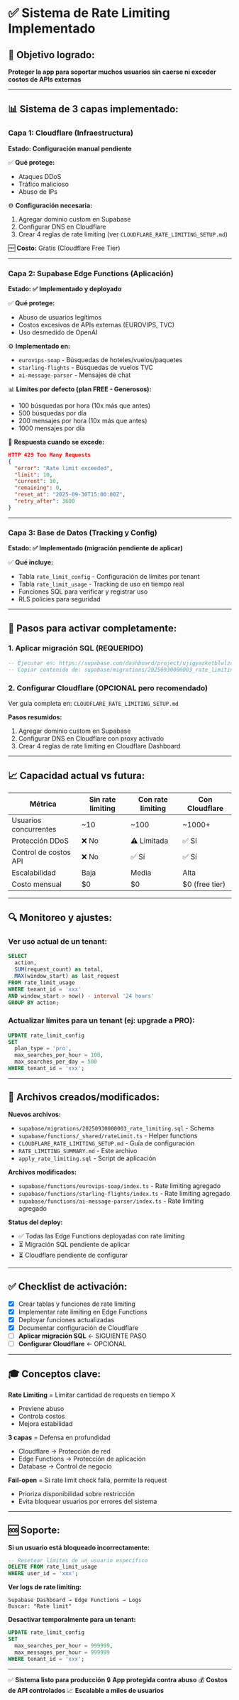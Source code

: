 # ✅ Sistema de Rate Limiting Implementado

## 🎯 Objetivo logrado:
**Proteger la app para soportar muchos usuarios sin caerse ni exceder costos de APIs externas**

---

## 📊 Sistema de 3 capas implementado:

### Capa 1: Cloudflare (Infraestructura)
**Estado: Configuración manual pendiente**

✅ **Qué protege:**
- Ataques DDoS
- Tráfico malicioso
- Abuso de IPs

⚙️ **Configuración necesaria:**
1. Agregar dominio custom en Supabase
2. Configurar DNS en Cloudflare
3. Crear 4 reglas de rate limiting (ver `CLOUDFLARE_RATE_LIMITING_SETUP.md`)

🆓 **Costo:** Gratis (Cloudflare Free Tier)

---

### Capa 2: Supabase Edge Functions (Aplicación)
**Estado: ✅ Implementado y deployado**

✅ **Qué protege:**
- Abuso de usuarios legítimos
- Costos excesivos de APIs externas (EUROVIPS, TVC)
- Uso desmedido de OpenAI

⚙️ **Implementado en:**
- `eurovips-soap` - Búsquedas de hoteles/vuelos/paquetes
- `starling-flights` - Búsquedas de vuelos TVC
- `ai-message-parser` - Mensajes de chat

📊 **Límites por defecto (plan FREE - Generosos):**
- 100 búsquedas por hora (10x más que antes)
- 500 búsquedas por día
- 200 mensajes por hora (10x más que antes)
- 1000 mensajes por día

🔄 **Respuesta cuando se excede:**
```json
HTTP 429 Too Many Requests
{
  "error": "Rate limit exceeded",
  "limit": 10,
  "current": 10,
  "remaining": 0,
  "reset_at": "2025-09-30T15:00:00Z",
  "retry_after": 3600
}
```

---

### Capa 3: Base de Datos (Tracking y Config)
**Estado: ✅ Implementado (migración pendiente de aplicar)**

✅ **Qué incluye:**
- Tabla `rate_limit_config` - Configuración de límites por tenant
- Tabla `rate_limit_usage` - Tracking de uso en tiempo real
- Funciones SQL para verificar y registrar uso
- RLS policies para seguridad

---

## 🚀 Pasos para activar completamente:

### 1. Aplicar migración SQL (REQUERIDO)
```sql
-- Ejecutar en: https://supabase.com/dashboard/project/ujigyazketblwlzcomve/editor
-- Copiar contenido de: supabase/migrations/20250930000003_rate_limiting.sql
```

### 2. Configurar Cloudflare (OPCIONAL pero recomendado)
Ver guía completa en: `CLOUDFLARE_RATE_LIMITING_SETUP.md`

**Pasos resumidos:**
1. Agregar dominio custom en Supabase
2. Configurar DNS en Cloudflare con proxy activado
3. Crear 4 reglas de rate limiting en Cloudflare Dashboard

---

## 📈 Capacidad actual vs futura:

| Métrica | Sin rate limiting | Con rate limiting | Con Cloudflare |
|---------|------------------|-------------------|----------------|
| Usuarios concurrentes | ~10 | ~100 | ~1000+ |
| Protección DDoS | ❌ No | ⚠️ Limitada | ✅ Sí |
| Control de costos API | ❌ No | ✅ Sí | ✅ Sí |
| Escalabilidad | Baja | Media | Alta |
| Costo mensual | $0 | $0 | $0 (free tier) |

---

## 🔍 Monitoreo y ajustes:

### Ver uso actual de un tenant:
```sql
SELECT
  action,
  SUM(request_count) as total,
  MAX(window_start) as last_request
FROM rate_limit_usage
WHERE tenant_id = 'xxx'
AND window_start > now() - interval '24 hours'
GROUP BY action;
```

### Actualizar límites para un tenant (ej: upgrade a PRO):
```sql
UPDATE rate_limit_config
SET
  plan_type = 'pro',
  max_searches_per_hour = 100,
  max_searches_per_day = 500
WHERE tenant_id = 'xxx';
```

---

## 📁 Archivos creados/modificados:

**Nuevos archivos:**
- `supabase/migrations/20250930000003_rate_limiting.sql` - Schema
- `supabase/functions/_shared/rateLimit.ts` - Helper functions
- `CLOUDFLARE_RATE_LIMITING_SETUP.md` - Guía de configuración
- `RATE_LIMITING_SUMMARY.md` - Este archivo
- `apply_rate_limiting.sql` - Script de aplicación

**Archivos modificados:**
- `supabase/functions/eurovips-soap/index.ts` - Rate limiting agregado
- `supabase/functions/starling-flights/index.ts` - Rate limiting agregado
- `supabase/functions/ai-message-parser/index.ts` - Rate limiting agregado

**Status del deploy:**
- ✅ Todas las Edge Functions deployadas con rate limiting
- ⏳ Migración SQL pendiente de aplicar
- ⏳ Cloudflare pendiente de configurar

---

## ✅ Checklist de activación:

- [x] Crear tablas y funciones de rate limiting
- [x] Implementar rate limiting en Edge Functions
- [x] Deployar funciones actualizadas
- [x] Documentar configuración de Cloudflare
- [ ] **Aplicar migración SQL** ← SIGUIENTE PASO
- [ ] **Configurar Cloudflare** ← OPCIONAL

---

## 🎓 Conceptos clave:

**Rate Limiting** = Limitar cantidad de requests en tiempo X
- Previene abuso
- Controla costos
- Mejora estabilidad

**3 capas** = Defensa en profundidad
- Cloudflare → Protección de red
- Edge Functions → Protección de aplicación
- Database → Control de negocio

**Fail-open** = Si rate limit check falla, permite la request
- Prioriza disponibilidad sobre restricción
- Evita bloquear usuarios por errores del sistema

---

## 🆘 Soporte:

**Si un usuario está bloqueado incorrectamente:**
```sql
-- Resetear límites de un usuario específico
DELETE FROM rate_limit_usage
WHERE user_id = 'xxx';
```

**Ver logs de rate limiting:**
```
Supabase Dashboard → Edge Functions → Logs
Buscar: "Rate limit"
```

**Desactivar temporalmente para un tenant:**
```sql
UPDATE rate_limit_config
SET
  max_searches_per_hour = 999999,
  max_messages_per_hour = 999999
WHERE tenant_id = 'xxx';
```

---

✅ **Sistema listo para producción**
🔒 **App protegida contra abuso**
💰 **Costos de API controlados**
📈 **Escalable a miles de usuarios**
